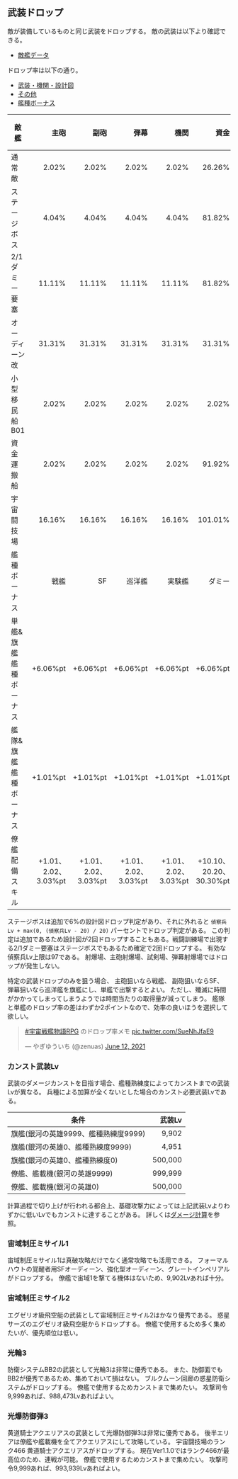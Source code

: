 ## 武装ドロップ

敵が装備しているものと同じ武装をドロップする。
敵の武装は以下より確認できる。

* [敵艦データ](https://docs.google.com/spreadsheets/d/1VJwT5TLADusvgFh__hNiPMehEG7NptADB-4GO-5hSI4/edit?usp=sharing)

ドロップ率は以下の通り。

<ul class="commands">
	<li class="buttons"><a href="javascript:weapon_toggle()" class="box">武装・機関・設計図</a></li>
	<li class="buttons"><a href="javascript:other_toggle()"  class="box">その他</a></li>
	<li class="buttons"><a href="javascript:bonus_toggle()"  class="box">艦種ボーナス</a></li>
</ul>

| 敵艦                  |                             主砲 |                             副砲 |                             弾幕 |                             機関 |                                資金 |                          救出ポッド |  設計図 |                 装甲回復ドローン |                       装甲シール | エネルギーパック |                             弾薬 |
|-----------------------|---------------------------------:|---------------------------------:|---------------------------------:|---------------------------------:|------------------------------------:|------------------------------------:|--------:|---------------------------------:|---------------------------------:|-----------------:|---------------------------------:|
| 通常敵                |                            2.02% |                            2.02% |                            2.02% |                            2.02% |                              26.26% |                              26.26% |   2.02% |                            3.03% |                            2.02% |            5.05% |                            5.05% |
| ステージボス          |                            4.04% |                            4.04% |                            4.04% |                            4.04% |                              81.82% |                              81.82% |   4.04% |                           11.11% |                            4.04% |           21.21% |                           21.21% |
| 2/1ダミー要塞         |                           11.11% |                           11.11% |                           11.11% |                           11.11% |                              81.82% |                              81.82% | 101.01% |                           11.11% |                            4.04% |           21.21% |                           21.21% |
| オーディーン改        |                           31.31% |                           31.31% |                           31.31% |                           31.31% |                              31.31% |                              31.31% |  31.31% |                           31.31% |                           31.31% |           31.31% |                           31.31% |
| 小型移民船B01         |                            2.02% |                            2.02% |                            2.02% |                            2.02% |                               2.02% |                              91.92% |   2.02% |                            4.04% |                            2.02% |            4.04% |                            4.04% |
| 資金運搬船            |                            2.02% |                            2.02% |                            2.02% |                            2.02% |                              91.92% |                               4.04% |   2.02% |                            4.04% |                            2.02% |            4.04% |                            4.04% |
| 宇宙闘技場            |                           16.16% |                           16.16% |                           16.16% |                           16.16% |                             101.01% |                             101.01% |  16.16% |                            2.02% |                            2.02% |            2.02% |                            2.02% |
| 艦種ボーナス          |                             戦艦 |                               SF |                           巡洋艦 |                           実験艦 |                              ダミー |                              移民船 |         |                           病院船 |                           小型艇 |                  |                           輸送船 |
| 単艦&旗艦艦種ボーナス |                         +6.06%pt |                         +6.06%pt |                         +6.06%pt |                         +6.06%pt |                            +6.06%pt |                            +6.06%pt |         |                         +6.06%pt |                         +6.06%pt |                  |                         +6.06%pt |
| 艦隊&旗艦艦種ボーナス |                         +1.01%pt |                         +1.01%pt |                         +1.01%pt |                         +1.01%pt |                            +1.01%pt |                            +1.01%pt |         |                         +1.01%pt |                         +1.01%pt |                  |                         +1.01%pt |
| 僚艦配備スキル        | +1.01、<br />2.02、<br />3.03%pt | +1.01、<br />2.02、<br />3.03%pt | +1.01、<br />2.02、<br />3.03%pt | +1.01、<br />2.02、<br />3.03%pt | +10.10、<br />20.20、<br />30.30%pt | +10.10、<br />20.20、<br />30.30%pt |         | +1.01、<br />2.02、<br />3.03%pt | +1.01、<br />2.02、<br />3.03%pt |                  | +1.01、<br />2.02、<br />3.03%pt |

ステージボスは追加で6%の設計図ドロップ判定があり、それに外れると `偵察兵Lv + max(0, (偵察兵Lv - 20) / 20)` パーセントでドロップ判定がある。
この判定は追加であるため設計図が2回ドロップすることもある。戦闘訓練場で出現する2/1ダミー要塞はステージボスでもあるため確定で2回ドロップする。
有効な偵察兵Lv上限は97である。
射爆場、主砲射爆場、試剣場、弾幕射爆場ではドロップが発生しない。

特定の武装ドロップのみを狙う場合、
主砲狙いなら戦艦、
副砲狙いならSF、
弾幕狙いなら巡洋艦を旗艦にし、単艦で出撃するとよい。
ただし、殲滅に時間がかかってしまってしまうようでは時間当たりの取得量が減ってしまう。
艦隊と単艦のドロップ率の差はわずか2ポイントなので、効率の良いほうを選択して欲しい。

<blockquote class="twitter-tweet"><p lang="ja" dir="ltr"><a href="https://twitter.com/hashtag/%E5%AE%87%E5%AE%99%E6%88%A6%E8%89%A6%E7%89%A9%E8%AA%9ERPG?src=hash&amp;ref_src=twsrc%5Etfw">#宇宙戦艦物語RPG</a> のドロップ率メモ <a href="https://t.co/SueNhJfaE9">pic.twitter.com/SueNhJfaE9</a></p>&mdash; やぎゆういち (@zenuas) <a href="https://twitter.com/zenuas/status/1403690220298465281?ref_src=twsrc%5Etfw">June 12, 2021</a></blockquote> <script async src="https://platform.twitter.com/widgets.js" charset="utf-8"></script>


### カンスト武装Lv
武装のダメージカンストを目指す場合、艦種熟練度によってカンストまでの武装Lvが異なる。
兵種による加算が全くないとした場合のカンスト必要武装Lvである。

| 条件                                 |  武装Lv |
|--------------------------------------|--------:|
| 旗艦(銀河の英雄9999、艦種熟練度9999) |   9,902 |
| 旗艦(銀河の英雄0、艦種熟練度9999)    |   4,951 |
| 旗艦(銀河の英雄0、艦種熟練度0)       | 500,000 |
| 僚艦、艦載機(銀河の英雄9999)         | 999,999 |
| 僚艦、艦載機(銀河の英雄0)            | 500,000 |

計算過程で切り上げが行われる都合上、基礎攻撃力によっては上記武装Lvよりわずかに低いLvでもカンストに達することがある。
詳しくは[ダメージ計算](ダメージ計算.md)を参照。

### 宙域制圧ミサイル1
宙域制圧ミサイル1は真破攻略だけでなく通常攻略でも活用できる。
フォーマルハウトの覚醒者用SFオーディーン、強化型オーディーン、グレートインペリアルがドロップする。
僚艦で宙域1を撃てる機体はないため、9,902Lvあれば十分。

### 宙域制圧ミサイル2
エグゼリオ級飛空艇の武装として宙域制圧ミサイル2はかなり優秀である。
惑星サーズのエグゼリオ級飛空艇からドロップする。
僚艦で使用するため多く集めたいが、優先順位は低い。

### 光輪3
防衛システムBB2の武装として光輪3は非常に優秀である。
また、防御面でもBB2が優秀であるため、集めておいて損はない。
ブルクムーン回廊の惑星防衛システムがドロップする。
僚艦で使用するためカンストまで集めたい。
攻撃司令9,999あれば、988,473Lvあればよい。

### 光爆防御弾3
黄道騎士アクエリアスの武装として光爆防御弾3は非常に優秀である。
後半エリアは僚艦や艦載機を全てアクエリアスにして攻略している。
宇宙闘技場のランク466 黄道騎士アクエリアスがドロップする。
現在Ver1.1.0ではランク466が最高位のため、連戦が可能。
僚艦で使用するためカンストまで集めたい。
攻撃司令9,999あれば、993,939Lvあればよい。

<script type="module">
import * as Table from "./assets/table.js";

const weapon  = [2, 3, 4, 5, 8];
const other   = [6, 7, 9, 10, 11, 12];
const bonus   = (tr, _) => !tr.children[0].textContent.match(/(ボーナス|スキル)/g);
const table   = document.querySelector("table");

Table.col_visible(table, true,  weapon);
Table.col_visible(table, false, other);
Table.row_filter(table,  false, bonus);

let weapon_toggle_value = true;
let other_toggle_value  = false;
let bonus_toggle_value  = false;

window.weapon_toggle = () => Table.col_visible(table, weapon_toggle_value = !weapon_toggle_value, weapon);
window.other_toggle  = () => Table.col_visible(table, other_toggle_value  = !other_toggle_value,  other);
window.bonus_toggle  = () => Table.row_filter(table,  bonus_toggle_value  = !bonus_toggle_value,  bonus);
</script>
